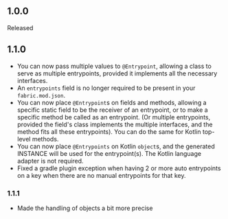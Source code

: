 ## 1.0.0

Released

## 1.1.0

- You can now pass multiple values to `@Entrypoint`, allowing a class to serve as multiple entrypoints, provided it implements all the necessary interfaces.
- An `entrypoints` field is no longer required to be present in your `fabric.mod.json`. 
- You can now place `@Entrypoint`s on fields and methods, allowing a specific static field to be the receiver of an entrypoint,
 or to make a specific method be called as an entrypoint.
  (Or multiple entrypoints, provided the field's class implements the multiple interfaces, and the method fits all these entrypoints).
  You can do the same for Kotlin top-level methods.
- You can now place `@Entrypoints` on Kotlin `object`s, and the generated INSTANCE will be used for the entrypoint(s). The Kotlin language adapter is not required.
- Fixed a gradle plugin exception when having 2 or more auto entrypoints on a key when there are no manual entrypoints for that key.

### 1.1.1
- Made the handling of objects a bit more precise